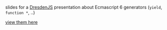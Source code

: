 slides for a [DresdenJS](http://dresdenjs.io/) presentation about Ecmascript 6 generators (`yield`, `function *`, ..)

[view them here](http://hoeck.github.io/dresdenjs-generators)
